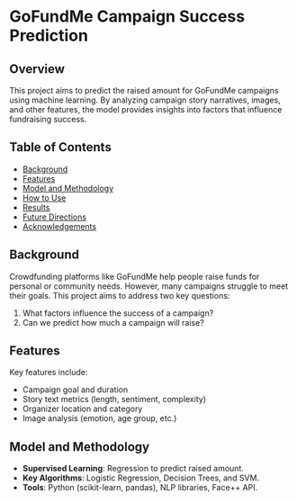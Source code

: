 # GoFundMe Campaign Success Prediction

## Overview
This project aims to predict the raised amount for GoFundMe campaigns using machine learning. By analyzing campaign story narratives, images, and other features, the model provides insights into factors that influence fundraising success.

## Table of Contents
- [Background](#background)
- [Features](#features)
- [Model and Methodology](#model-and-methodology)
- [How to Use](#how-to-use)
- [Results](#results)
- [Future Directions](#future-directions)
- [Acknowledgements](#acknowledgements)

## Background
Crowdfunding platforms like GoFundMe help people raise funds for personal or community needs. However, many campaigns struggle to meet their goals. This project aims to address two key questions:
1. What factors influence the success of a campaign?
2. Can we predict how much a campaign will raise?

## Features
Key features include:
- Campaign goal and duration
- Story text metrics (length, sentiment, complexity)
- Organizer location and category
- Image analysis (emotion, age group, etc.)

## Model and Methodology
- **Supervised Learning**: Regression to predict raised amount.
- **Key Algorithms**: Logistic Regression, Decision Trees, and SVM.
- **Tools**: Python (scikit-learn, pandas), NLP libraries, Face++ API.
